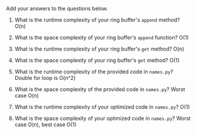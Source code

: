 Add your answers to the questions below.

1. What is the runtime complexity of your ring buffer's `append` method?
O(n)
2. What is the space complexity of your ring buffer's `append` function?
O(1)
3. What is the runtime complexity of your ring buffer's `get` method?
O(n)
4. What is the space complexity of your ring buffer's `get` method?
O(1)

5. What is the runtime complexity of the provided code in `names.py`?
Double for loop is O(n^2)

6. What is the space complexity of the provided code in `names.py`?
Worst case O(n)

7. What is the runtime complexity of your optimized code in `names.py`?
O(1)

8. What is the space complexity of your optimized code in `names.py`?
Worst case O(n), best case O(1)